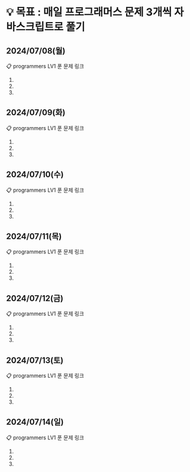 # 💡 목표 : 매일 프로그래머스 문제 3개씩 자바스크립트로 풀기

## 2024/07/08(월)
📋 programmers LV1 푼 문제 링크
1. []()
2. []()
3. []()

## 2024/07/09(화)
📋 programmers LV1 푼 문제 링크
1. []()
2. []()
3. []()
   
## 2024/07/10(수)
📋 programmers LV1 푼 문제 링크
1. []()
2. []()
3. []()
   
## 2024/07/11(목)
📋 programmers LV1 푼 문제 링크
1. []()
2. []()
3. []()
   
## 2024/07/12(금)
📋 programmers LV1 푼 문제 링크
1. []()
2. []()
3. []()
   
## 2024/07/13(토)
📋 programmers LV1 푼 문제 링크
1. []()
2. []()
3. []()
   
## 2024/07/14(일)
📋 programmers LV1 푼 문제 링크
1. []()
2. []()
3. []()
